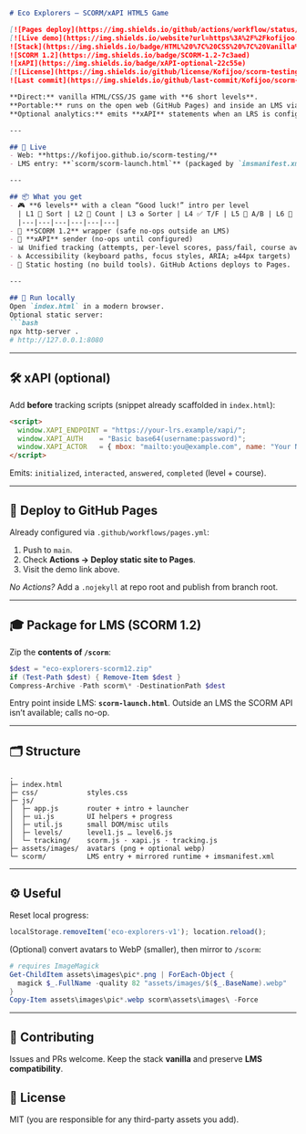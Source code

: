 ````markdown
# Eco Explorers — SCORM/xAPI HTML5 Game

[![Pages deploy](https://img.shields.io/github/actions/workflow/status/Kofijoo/scorm-testing/pages.yml?branch=main&label=pages)](https://github.com/Kofijoo/scorm-testing/actions)
[![Live demo](https://img.shields.io/website?url=https%3A%2F%2Fkofijoo.github.io%2Fscorm-testing%2F&label=demo)](https://kofijoo.github.io/scorm-testing/)
![Stack](https://img.shields.io/badge/HTML%20%7C%20CSS%20%7C%20Vanilla%20JS-0ea5e9)
![SCORM 1.2](https://img.shields.io/badge/SCORM-1.2-7c3aed)
![xAPI](https://img.shields.io/badge/xAPI-optional-22c55e)
[![License](https://img.shields.io/github/license/Kofijoo/scorm-testing)](LICENSE)
![Last commit](https://img.shields.io/github/last-commit/Kofijoo/scorm-testing)

**Direct:** vanilla HTML/CSS/JS game with **6 short levels**.  
**Portable:** runs on the open web (GitHub Pages) and inside an LMS via **SCORM 1.2**.  
**Optional analytics:** emits **xAPI** statements when an LRS is configured.

---

## 🔗 Live
- Web: **https://kofijoo.github.io/scorm-testing/**
- LMS entry: **`scorm/scorm-launch.html`** (packaged by `imsmanifest.xml`)

---

## 📦 What you get
- 🎮 **6 levels** with a clean “Good luck!” intro per level  
  | L1 🍃 Sort | L2 🐞 Count | L3 ♻️ Sorter | L4 ✅ T/F | L5 🔀 A/B | L6 🏁 Final |
  |---|---|---|---|---|---|
- 🧩 **SCORM 1.2** wrapper (safe no-ops outside an LMS)
- 📡 **xAPI** sender (no-ops until configured)
- 📊 Unified tracking (attempts, per-level scores, pass/fail, course average)
- ♿ Accessibility (keyboard paths, focus styles, ARIA; ≥44px targets)
- 🚀 Static hosting (no build tools). GitHub Actions deploys to Pages.

---

## 🧪 Run locally
Open `index.html` in a modern browser.  
Optional static server:
```bash
npx http-server .
# http://127.0.0.1:8080
````

---

## 🛠️ xAPI (optional)

Add **before** tracking scripts (snippet already scaffolded in `index.html`):

```html
<script>
  window.XAPI_ENDPOINT = "https://your-lrs.example/xapi/";
  window.XAPI_AUTH    = "Basic base64(username:password)";
  window.XAPI_ACTOR   = { mbox: "mailto:you@example.com", name: "Your Name" };
</script>
```

Emits: `initialized`, `interacted`, `answered`, `completed` (level + course).

---

## 🚀 Deploy to GitHub Pages

Already configured via `.github/workflows/pages.yml`:

1. Push to `main`.
2. Check **Actions → Deploy static site to Pages**.
3. Visit the demo link above.

*No Actions?* Add a `.nojekyll` at repo root and publish from branch root.

---

## 🎓 Package for LMS (SCORM 1.2)

Zip the **contents of `/scorm`**:

```powershell
$dest = "eco-explorers-scorm12.zip"
if (Test-Path $dest) { Remove-Item $dest }
Compress-Archive -Path scorm\* -DestinationPath $dest
```

Entry point inside LMS: **`scorm-launch.html`**.
Outside an LMS the SCORM API isn’t available; calls no-op.

---

## 🗂️ Structure

```
.
├─ index.html
├─ css/            styles.css
├─ js/
│  ├─ app.js       router + intro + launcher
│  ├─ ui.js        UI helpers + progress
│  ├─ util.js      small DOM/misc utils
│  ├─ levels/      level1.js … level6.js
│  └─ tracking/    scorm.js · xapi.js · tracking.js
├─ assets/images/  avatars (png + optional webp)
└─ scorm/          LMS entry + mirrored runtime + imsmanifest.xml
```

---

## ⚙️ Useful

Reset local progress:

```js
localStorage.removeItem('eco-explorers-v1'); location.reload();
```

(Optional) convert avatars to WebP (smaller), then mirror to `/scorm`:

```powershell
# requires ImageMagick
Get-ChildItem assets\images\pic*.png | ForEach-Object {
  magick $_.FullName -quality 82 "assets/images/$($_.BaseName).webp"
}
Copy-Item assets\images\pic*.webp scorm\assets\images\ -Force
```

---

## 🤝 Contributing

Issues and PRs welcome. Keep the stack **vanilla** and preserve **LMS compatibility**.

## 📄 License

MIT (you are responsible for any third-party assets you add).

```
```
